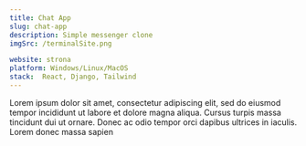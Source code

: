 ```yaml
---
title: Chat App 
slug: chat-app 
description: Simple messenger clone
imgSrc: /terminalSite.png

website: strona
platform: Windows/Linux/MacOS
stack:  React, Django, Tailwind 
---
```




Lorem ipsum dolor sit amet, consectetur adipiscing elit, sed do eiusmod tempor incididunt ut labore et dolore magna aliqua. Cursus turpis massa tincidunt dui ut ornare. Donec ac odio tempor orci dapibus ultrices in iaculis. Lorem donec massa sapien 
